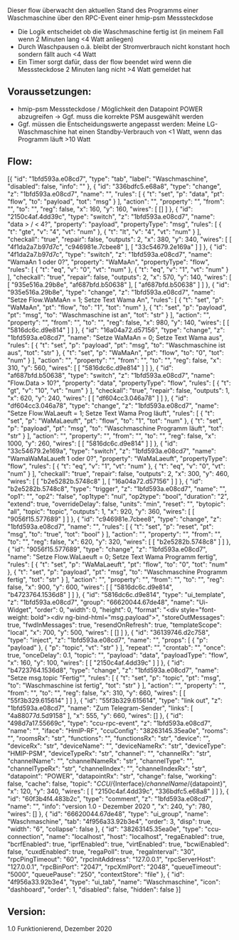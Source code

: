 Dieser flow überwacht den aktuellen Stand des Programms einer Waschmaschine über den RPC-Event einer hmip-psm Messsteckdose

* Die Logik entscheidet ob die Waschmaschine fertig ist (in meinem Fall wenn 2 Minuten lang <4 Watt anliegen)
* Durch Waschpausen o.ä. bleibt der Stromverbrauch nicht konstant hoch sondern fällt auch <4 Watt 
* Ein Timer sorgt dafür, dass der flow beendet wird wenn die Messsteckdose 2 Minuten lang nicht >4 Watt gemeldet hat

## Voraussetzungen: 
* hmip-psm Messsteckdose / Möglichkeit den Datapoint POWER abzugreifen -> Ggf. muss die korrekte PSM ausgewählt werden
* Ggf. müssen die Entscheidungswerte angepasst werden: Meine LG-Waschmaschine hat einen Standby-Verbrauch von <1 Watt, wenn das Programm läuft >10 Watt

## Flow:

[{
        "id": "1bfd593a.e08cd7",
        "type": "tab",
        "label": "Waschmaschine",
        "disabled": false,
        "info": ""
    },
    {
        "id": "336bdfc5.e68a8",
        "type": "change",
        "z": "1bfd593a.e08cd7",
        "name": "",
        "rules": [
            {
                "t": "set",
                "p": "data",
                "pt": "flow",
                "to": "payload",
                "tot": "msg"
            }
        ],
        "action": "",
        "property": "",
        "from": "",
        "to": "",
        "reg": false,
        "x": 160,
        "y": 160,
        "wires": [
            []
        ]
    },
    {
        "id": "2150c4af.4dd39c",
        "type": "switch",
        "z": "1bfd593a.e08cd7",
        "name": "data > / < 4?",
        "property": "payload",
        "propertyType": "msg",
        "rules": [
            {
                "t": "gte",
                "v": "4",
                "vt": "num"
            },
            {
                "t": "lt",
                "v": "4",
                "vt": "num"
            }
        ],
        "checkall": "true",
        "repair": false,
        "outputs": 2,
        "x": 380,
        "y": 340,
        "wires": [
            [
                "4f1da2a7.b97d7c",
                "c946981e.7cbee8"
            ],
            [
                "33c54679.2e169a"
            ]
        ]
    },
    {
        "id": "4f1da2a7.b97d7c",
        "type": "switch",
        "z": "1bfd593a.e08cd7",
        "name": "WamaAn 1 oder 0?",
        "property": "WaMaAn",
        "propertyType": "flow",
        "rules": [
            {
                "t": "eq",
                "v": "0",
                "vt": "num"
            },
            {
                "t": "eq",
                "v": "1",
                "vt": "num"
            }
        ],
        "checkall": "true",
        "repair": false,
        "outputs": 2,
        "x": 570,
        "y": 140,
        "wires": [
            [
                "935e516a.29b8e",
                "af687bfd.b50638"
            ],
            [
                "af687bfd.b50638"
            ]
        ]
    },
    {
        "id": "935e516a.29b8e",
        "type": "change",
        "z": "1bfd593a.e08cd7",
        "name": "Setze Flow.WaMaAn = 1; Setze Text Wama An",
        "rules": [
            {
                "t": "set",
                "p": "WaMaAn",
                "pt": "flow",
                "to": "1",
                "tot": "num"
            },
            {
                "t": "set",
                "p": "payload",
                "pt": "msg",
                "to": "Waschmaschine ist an",
                "tot": "str"
            }
        ],
        "action": "",
        "property": "",
        "from": "",
        "to": "",
        "reg": false,
        "x": 980,
        "y": 140,
        "wires": [
            [
                "5816dc6c.d9e814"
            ]
        ]
    },
    {
        "id": "16a04a72.d57156",
        "type": "change",
        "z": "1bfd593a.e08cd7",
        "name": "Setze WaMaAn = 0; Setze Text Wama aus",
        "rules": [
            {
                "t": "set",
                "p": "payload",
                "pt": "msg",
                "to": "Waschmaschine ist aus",
                "tot": "str"
            },
            {
                "t": "set",
                "p": "WaMaAn",
                "pt": "flow",
                "to": "0",
                "tot": "num"
            }
        ],
        "action": "",
        "property": "",
        "from": "",
        "to": "",
        "reg": false,
        "x": 310,
        "y": 560,
        "wires": [
            [
                "5816dc6c.d9e814"
            ]
        ]
    },
    {
        "id": "af687bfd.b50638",
        "type": "switch",
        "z": "1bfd593a.e08cd7",
        "name": "Flow.Data > 10?",
        "property": "data",
        "propertyType": "flow",
        "rules": [
            {
                "t": "gt",
                "v": "10",
                "vt": "num"
            }
        ],
        "checkall": "true",
        "repair": false,
        "outputs": 1,
        "x": 620,
        "y": 240,
        "wires": [
            [
                "df604cc3.046a78"
            ]
        ]
    },
    {
        "id": "df604cc3.046a78",
        "type": "change",
        "z": "1bfd593a.e08cd7",
        "name": "Setze Flow.WaLaeuft = 1; Setze Text Wama Prog läuft",
        "rules": [
            {
                "t": "set",
                "p": "WaMaLaeuft",
                "pt": "flow",
                "to": "1",
                "tot": "num"
            },
            {
                "t": "set",
                "p": "payload",
                "pt": "msg",
                "to": "Waschmaschine Programm läuft",
                "tot": "str"
            }
        ],
        "action": "",
        "property": "",
        "from": "",
        "to": "",
        "reg": false,
        "x": 1000,
        "y": 260,
        "wires": [
            [
                "5816dc6c.d9e814"
            ]
        ]
    },
    {
        "id": "33c54679.2e169a",
        "type": "switch",
        "z": "1bfd593a.e08cd7",
        "name": "WamaWaMaLaueft 1 oder 0?",
        "property": "WaMaLaeuft",
        "propertyType": "flow",
        "rules": [
            {
                "t": "eq",
                "v": "1",
                "vt": "num"
            },
            {
                "t": "eq",
                "v": "0",
                "vt": "num"
            }
        ],
        "checkall": "true",
        "repair": false,
        "outputs": 2,
        "x": 300,
        "y": 460,
        "wires": [
            [
                "b2e5282b.5748c8"
            ],
            [
                "16a04a72.d57156"
            ]
        ]
    },
    {
        "id": "b2e5282b.5748c8",
        "type": "trigger",
        "z": "1bfd593a.e08cd7",
        "name": "",
        "op1": "",
        "op2": "false",
        "op1type": "nul",
        "op2type": "bool",
        "duration": "2",
        "extend": true,
        "overrideDelay": false,
        "units": "min",
        "reset": "",
        "bytopic": "all",
        "topic": "topic",
        "outputs": 1,
        "x": 920,
        "y": 360,
        "wires": [
            [
                "9056f15.577689"
            ]
        ]
    },
    {
        "id": "c946981e.7cbee8",
        "type": "change",
        "z": "1bfd593a.e08cd7",
        "name": "",
        "rules": [
            {
                "t": "set",
                "p": "reset",
                "pt": "msg",
                "to": "true",
                "tot": "bool"
            }
        ],
        "action": "",
        "property": "",
        "from": "",
        "to": "",
        "reg": false,
        "x": 620,
        "y": 320,
        "wires": [
            [
                "b2e5282b.5748c8"
            ]
        ]
    },
    {
        "id": "9056f15.577689",
        "type": "change",
        "z": "1bfd593a.e08cd7",
        "name": "Setze Flow.WaLaeuft = 0; Setze Text Wama Programm fertig",
        "rules": [
            {
                "t": "set",
                "p": "WaMaLaeuft",
                "pt": "flow",
                "to": "0",
                "tot": "num"
            },
            {
                "t": "set",
                "p": "payload",
                "pt": "msg",
                "to": "Waschmaschine Programm fertig",
                "tot": "str"
            }
        ],
        "action": "",
        "property": "",
        "from": "",
        "to": "",
        "reg": false,
        "x": 900,
        "y": 600,
        "wires": [
            [
                "5816dc6c.d9e814",
                "b4723764.1536d8"
            ]
        ]
    },
    {
        "id": "5816dc6c.d9e814",
        "type": "ui_template",
        "z": "1bfd593a.e08cd7",
        "group": "66620044.67de48",
        "name": "Ui-Widget",
        "order": 0,
        "width": 0,
        "height": 0,
        "format": "<div style=\"font-weight: bold\"><div ng-bind-html=\"msg.payload\"></div>",
        "storeOutMessages": true,
        "fwdInMessages": true,
        "resendOnRefresh": true,
        "templateScope": "local",
        "x": 700,
        "y": 500,
        "wires": [
            []
        ]
    },
    {
        "id": "36139746.d2c758",
        "type": "inject",
        "z": "1bfd593a.e08cd7",
        "name": "",
        "props": [
            {
                "p": "payload"
            },
            {
                "p": "topic",
                "vt": "str"
            }
        ],
        "repeat": "",
        "crontab": "",
        "once": true,
        "onceDelay": 0.1,
        "topic": "",
        "payload": "data",
        "payloadType": "flow",
        "x": 160,
        "y": 100,
        "wires": [
            [
                "2150c4af.4dd39c"
            ]
        ]
    },
    {
        "id": "b4723764.1536d8",
        "type": "change",
        "z": "1bfd593a.e08cd7",
        "name": "Setze msg.topic \"Fertig\"",
        "rules": [
            {
                "t": "set",
                "p": "topic",
                "pt": "msg",
                "to": "Waschmaschine ist fertig",
                "tot": "str"
            }
        ],
        "action": "",
        "property": "",
        "from": "",
        "to": "",
        "reg": false,
        "x": 310,
        "y": 660,
        "wires": [
            [
                "55f3b329.615614"
            ]
        ]
    },
    {
        "id": "55f3b329.615614",
        "type": "link out",
        "z": "1bfd593a.e08cd7",
        "name": "Zum Telegram-Sender",
        "links": [
            "4a88077d.5d9158"
        ],
        "x": 555,
        "y": 660,
        "wires": []
    },
    {
        "id": "498d7a17.55669c",
        "type": "ccu-rpc-event",
        "z": "1bfd593a.e08cd7",
        "name": "",
        "iface": "HmIP-RF",
        "ccuConfig": "38263145.35ea0e",
        "rooms": "",
        "roomsRx": "str",
        "functions": "",
        "functionsRx": "str",
        "device": "",
        "deviceRx": "str",
        "deviceName": "",
        "deviceNameRx": "str",
        "deviceType": "HMIP-PSM",
        "deviceTypeRx": "str",
        "channel": "",
        "channelRx": "str",
        "channelName": "",
        "channelNameRx": "str",
        "channelType": "",
        "channelTypeRx": "str",
        "channelIndex": "",
        "channelIndexRx": "str",
        "datapoint": "POWER",
        "datapointRx": "str",
        "change": false,
        "working": false,
        "cache": false,
        "topic": "${CCU}/${Interface}/${channelName}/${datapoint}",
        "x": 120,
        "y": 340,
        "wires": [
            [
                "2150c4af.4dd39c",
                "336bdfc5.e68a8"
            ]
        ]
    },
    {
        "id": "60f3b4f4.483b2c",
        "type": "comment",
        "z": "1bfd593a.e08cd7",
        "name": "",
        "info": "version 1.0 - Dezember 2020 ",
        "x": 240,
        "y": 780,
        "wires": []
    },
    {
        "id": "66620044.67de48",
        "type": "ui_group",
        "name": "Waschmaschine",
        "tab": "4f956a33.92b3e4",
        "order": 3,
        "disp": true,
        "width": "6",
        "collapse": false
    },
    {
        "id": "38263145.35ea0e",
        "type": "ccu-connection",
        "name": "localhost",
        "host": "localhost",
        "regaEnabled": true,
        "bcrfEnabled": true,
        "iprfEnabled": true,
        "virtEnabled": true,
        "bcwiEnabled": false,
        "cuxdEnabled": true,
        "regaPoll": true,
        "regaInterval": "30",
        "rpcPingTimeout": "60",
        "rpcInitAddress": "127.0.0.1",
        "rpcServerHost": "127.0.0.1",
        "rpcBinPort": "2047",
        "rpcXmlPort": "2048",
        "queueTimeout": "5000",
        "queuePause": "250",
        "contextStore": "file"
    },
    {
        "id": "4f956a33.92b3e4",
        "type": "ui_tab",
        "name": "Waschmaschine",
        "icon": "dashboard",
        "order": 1,
        "disabled": false,
        "hidden": false
    }]


## Version: 
1.0 Funktionierend, Dezember 2020